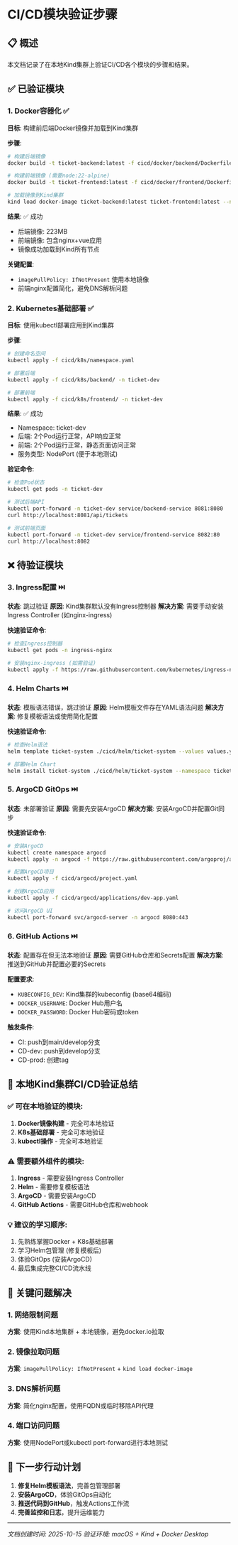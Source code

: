# CI/CD模块验证步骤

## 📋 概述

本文档记录了在本地Kind集群上验证CI/CD各个模块的步骤和结果。

## ✅ 已验证模块

### 1. Docker容器化 ✅
**目标**: 构建前后端Docker镜像并加载到Kind集群

**步骤**:
```bash
# 构建后端镜像
docker build -t ticket-backend:latest -f cicd/docker/backend/Dockerfile ./backend

# 构建前端镜像 (需要node:22-alpine)
docker build -t ticket-frontend:latest -f cicd/docker/frontend/Dockerfile ./frontend

# 加载镜像到Kind集群
kind load docker-image ticket-backend:latest ticket-frontend:latest --name my-kind
```

**结果**: ✅ 成功
- 后端镜像: 223MB
- 前端镜像: 包含nginx+vue应用
- 镜像成功加载到Kind所有节点

**关键配置**:
- `imagePullPolicy: IfNotPresent` 使用本地镜像
- 前端nginx配置简化，避免DNS解析问题

### 2. Kubernetes基础部署 ✅
**目标**: 使用kubectl部署应用到Kind集群

**步骤**:
```bash
# 创建命名空间
kubectl apply -f cicd/k8s/namespace.yaml

# 部署后端
kubectl apply -f cicd/k8s/backend/ -n ticket-dev

# 部署前端
kubectl apply -f cicd/k8s/frontend/ -n ticket-dev
```

**结果**: ✅ 成功
- Namespace: ticket-dev
- 后端: 2个Pod运行正常，API响应正常
- 前端: 2个Pod运行正常，静态页面访问正常
- 服务类型: NodePort (便于本地测试)

**验证命令**:
```bash
# 检查Pod状态
kubectl get pods -n ticket-dev

# 测试后端API
kubectl port-forward -n ticket-dev service/backend-service 8081:8080
curl http://localhost:8081/api/tickets

# 测试前端页面
kubectl port-forward -n ticket-dev service/frontend-service 8082:80
curl http://localhost:8082
```

## ❌ 待验证模块

### 3. Ingress配置 ⏭️
**状态**: 跳过验证
**原因**: Kind集群默认没有Ingress控制器
**解决方案**: 需要手动安装Ingress Controller (如nginx-ingress)

**快速验证命令**:
```bash
# 检查Ingress控制器
kubectl get pods -n ingress-nginx

# 安装nginx-ingress (如需验证)
kubectl apply -f https://raw.githubusercontent.com/kubernetes/ingress-nginx/controller-v1.8.1/deploy/static/provider/kind/deploy.yaml
```

### 4. Helm Charts ⏭️
**状态**: 模板语法错误，跳过验证
**原因**: Helm模板文件存在YAML语法问题
**解决方案**: 修复模板语法或使用简化配置

**快速验证命令**:
```bash
# 检查Helm语法
helm template ticket-system ./cicd/helm/ticket-system --values values.yaml

# 部署Helm Chart
helm install ticket-system ./cicd/helm/ticket-system --namespace ticket-dev --create-namespace
```

### 5. ArgoCD GitOps ⏭️
**状态**: 未部署验证
**原因**: 需要先安装ArgoCD
**解决方案**: 安装ArgoCD并配置Git同步

**快速验证命令**:
```bash
# 安装ArgoCD
kubectl create namespace argocd
kubectl apply -n argocd -f https://raw.githubusercontent.com/argoproj/argo-cd/v2.4.0/manifests/install.yaml

# 配置ArgoCD项目
kubectl apply -f cicd/argocd/project.yaml

# 创建ArgoCD应用
kubectl apply -f cicd/argocd/applications/dev-app.yaml

# 访问ArgoCD UI
kubectl port-forward svc/argocd-server -n argocd 8080:443
```

### 6. GitHub Actions ⏭️
**状态**: 配置存在但无法本地验证
**原因**: 需要GitHub仓库和Secrets配置
**解决方案**: 推送到GitHub并配置必要的Secrets

**配置要求**:
- `KUBECONFIG_DEV`: Kind集群的kubeconfig (base64编码)
- `DOCKER_USERNAME`: Docker Hub用户名
- `DOCKER_PASSWORD`: Docker Hub密码或token

**触发条件**:
- CI: push到main/develop分支
- CD-dev: push到develop分支
- CD-prod: 创建tag

## 🚀 本地Kind集群CI/CD验证总结

### ✅ 可在本地验证的模块:
1. **Docker镜像构建** - 完全可本地验证
2. **K8s基础部署** - 完全可本地验证
3. **kubectl操作** - 完全可本地验证

### ⚠️ 需要额外组件的模块:
1. **Ingress** - 需要安装Ingress Controller
2. **Helm** - 需要修复模板语法
3. **ArgoCD** - 需要安装ArgoCD
4. **GitHub Actions** - 需要GitHub仓库和webhook

### 💡 建议的学习顺序:
1. 先熟练掌握Docker + K8s基础部署
2. 学习Helm包管理 (修复模板后)
3. 体验GitOps (安装ArgoCD)
4. 最后集成完整CI/CD流水线

## 🔧 关键问题解决

### 1. 网络限制问题
**方案**: 使用Kind本地集群 + 本地镜像，避免docker.io拉取

### 2. 镜像拉取问题
**方案**: `imagePullPolicy: IfNotPresent` + `kind load docker-image`

### 3. DNS解析问题
**方案**: 简化nginx配置，使用FQDN或临时移除API代理

### 4. 端口访问问题
**方案**: 使用NodePort或kubectl port-forward进行本地测试

## 📝 下一步行动计划

1. **修复Helm模板语法**，完善包管理部署
2. **安装ArgoCD**，体验GitOps自动化
3. **推送代码到GitHub**，触发Actions工作流
4. **完善监控和日志**，提升运维能力

---

*文档创建时间: 2025-10-15*
*验证环境: macOS + Kind + Docker Desktop*